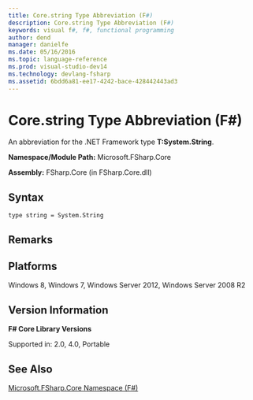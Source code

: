 ```yaml
---
title: Core.string Type Abbreviation (F#)
description: Core.string Type Abbreviation (F#)
keywords: visual f#, f#, functional programming
author: dend
manager: danielfe
ms.date: 05/16/2016
ms.topic: language-reference
ms.prod: visual-studio-dev14
ms.technology: devlang-fsharp
ms.assetid: 6bdd6a81-ee17-4242-bace-428442443ad3 
---
```


# Core.string Type Abbreviation (F#)

An abbreviation for the .NET Framework type **T:System.String**.

**Namespace/Module Path:** Microsoft.FSharp.Core

**Assembly:** FSharp.Core (in FSharp.Core.dll)


## Syntax

```
type string = System.String
```

## Remarks

## Platforms
Windows 8, Windows 7, Windows Server 2012, Windows Server 2008 R2


## Version Information
**F# Core Library Versions**

Supported in: 2.0, 4.0, Portable




## See Also
[Microsoft.FSharp.Core Namespace &#40;F&#35;&#41;](Microsoft.FSharp.Core-Namespace-%5BFSharp%5D.md)

